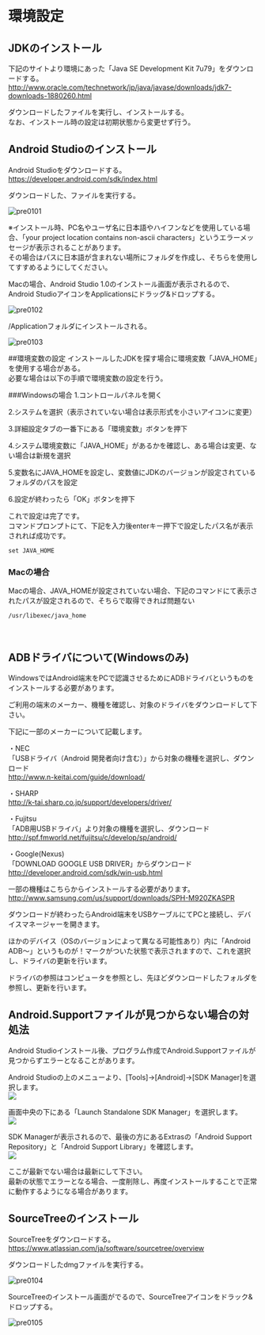 # 環境設定

## JDKのインストール

下記のサイトより環境にあった「Java SE Development Kit 7u79」をダウンロードする。
<br>
http://www.oracle.com/technetwork/jp/java/javase/downloads/jdk7-downloads-1880260.html

ダウンロードしたファイルを実行し、インストールする。
<br>
なお、インストール時の設定は初期状態から変更せず行う。



## Android Studioのインストール

Android Studioをダウンロードする。
<br>
https://developer.android.com/sdk/index.html

ダウンロードした、ファイルを実行する。

![pre0101](img-chapter01/pre0101.png)

※インストール時、PC名やユーザ名に日本語やハイフンなどを使用している場合、「your project location contains non-ascii characters」というエラーメッセージが表示されることがあります。
<br>
その場合はパスに日本語が含まれない場所にフォルダを作成し、そちらを使用してすすめるようにしてください。

Macの場合、Android Studio 1.0のインストール画面が表示されるので、Android StudioアイコンをApplicationsにドラッグ&ドロップする。

![pre0102](img-chapter01/pre0102.png)

/Applicationフォルダにインストールされる。

![pre0103](img-chapter01/pre0103.png)


##環境変数の設定
インストールしたJDKを探す場合に環境変数「JAVA_HOME」を使用する場合がある。
<br>
必要な場合は以下の手順で環境変数の設定を行う。
<br>

###Windowsの場合
1.コントロールパネルを開く

2.システムを選択（表示されていない場合は表示形式を小さいアイコンに変更）

3.詳細設定タブの一番下にある「環境変数」ボタンを押下

4.システム環境変数に「JAVA_HOME」があるかを確認し、ある場合は変更、ない場合は新規を選択

5.変数名にJAVA_HOMEを設定し、変数値にJDKのバージョンが設定されているフォルダのパスを設定

6.設定が終わったら「OK」ボタンを押下

これで設定は完了です。
<br>
コマンドプロンプトにて、下記を入力後enterキー押下で設定したパス名が表示されれば成功です。
```
set JAVA_HOME
```

### Macの場合
Macの場合、JAVA_HOMEが設定されていない場合、下記のコマンドにて表示されたパスが設定されるので、そちらで取得できれば問題ない

```
/usr/libexec/java_home
```
<br>

## ADBドライバについて(Windowsのみ)
WindowsではAndroid端末をPCで認識させるためにADBドライバというものをインストールする必要があります。

ご利用の端末のメーカー、機種を確認し、対象のドライバをダウンロードして下さい。

下記に一部のメーカーについて記載します。

・NEC
<br>
「USBドライバ（Android 開発者向け含む）」から対象の機種を選択し、ダウンロード
<br>
http://www.n-keitai.com/guide/download/

・SHARP
<br>
http://k-tai.sharp.co.jp/support/developers/driver/

・Fujitsu
<br>
「ADB用USBドライバ」より対象の機種を選択し、ダウンロード
<br>
http://spf.fmworld.net/fujitsu/c/develop/sp/android/

・Google(Nexus)
<br>
「DOWNLOAD GOOGLE USB DRIVER」からダウンロード
<br>
http://developer.android.com/sdk/win-usb.html

一部の機種はこちらからインストールする必要があります。
<br>
http://www.samsung.com/us/support/downloads/SPH-M920ZKASPR

ダウンロードが終わったらAndroid端末をUSBケーブルにてPCと接続し、デバイスマネージャーを開きます。

ほかのデバイス（OSのバージョンによって異なる可能性あり）内に「Android ADB〜」というものが！マークがついた状態で表示されますので、これを選択し、ドライバの更新を行います。

ドライバの参照はコンピュータを参照とし、先ほどダウンロードしたフォルダを参照し、更新を行います。


## Android.Supportファイルが見つからない場合の対処法
Android Studioインストール後、プログラム作成でAndroid.Supportファイルが見つからずエラーとなることがあります。

Android Studioの上のメニューより、[Tools]->[Android]->[SDK Manager]を選択します。
<br>
![](sdk1.png)

画面中央の下にある「Launch Standalone SDK Manager」を選択します。
<br>
![](sdk2.png)

SDK Managerが表示されるので、最後の方にあるExtrasの「Android Support Repository」と「Android Support Library」を確認します。
<br>
![](sdk3.png)

ここが最新でない場合は最新にして下さい。
<br>
最新の状態でエラーとなる場合、一度削除し、再度インストールすることで正常に動作するようになる場合があります。

## SourceTreeのインストール

SourceTreeをダウンロードする。
https://www.atlassian.com/ja/software/sourcetree/overview

ダウンロードしたdmgファイルを実行する。

![pre0104](img-chapter01/pre0104.png)

SourceTreeのインストール画面がでるので、SourceTreeアイコンをドラック&ドロップする。

![pre0105](img-chapter01/pre0105.png)

